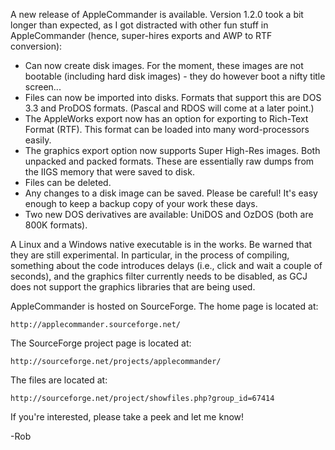 A new release of AppleCommander is available. Version 1.2.0 took a bit longer than expected, as I got distracted with other fun stuff in AppleCommander (hence, super-hires exports and AWP to RTF conversion):

* Can now create disk images. For the moment, these images are not bootable (including hard disk images) - they do however boot a nifty title screen...
* Files can now be imported into disks. Formats that support this are DOS 3.3 and ProDOS formats. (Pascal and RDOS will come at a later point.)
* The AppleWorks export now has an option for exporting to Rich-Text Format (RTF). This format can be loaded into many word-processors easily.
* The graphics export option now supports Super High-Res images. Both unpacked and packed formats. These are essentially raw dumps from the IIGS memory that were saved to disk.
* Files can be deleted.
* Any changes to a disk image can be saved. Please be careful! It's easy enough to keep a backup copy of your work these days.
* Two new DOS derivatives are available: UniDOS and OzDOS (both are 800K formats).

A Linux and a Windows native executable is in the works. Be warned that they are still experimental. In particular, in the process of compiling, something about the code introduces delays (i.e., click and wait a couple of seconds), and the graphics filter currently needs to be disabled, as GCJ does not support the graphics libraries that are being used.

AppleCommander is hosted on SourceForge. The home page is located at:

    http://applecommander.sourceforge.net/

The SourceForge project page is located at:

    http://sourceforge.net/projects/applecommander/

The files are located at:

    http://sourceforge.net/project/showfiles.php?group_id=67414

If you're interested, please take a peek and let me know!

-Rob
